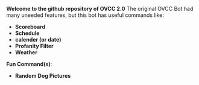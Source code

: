 **Welcome to the github repository of OVCC 2.0**
The original OVCC Bot had many uneeded features, but this bot has useful commands like:
- **Scoreboard**
- **Schedule**
- **calender (or date)**
- **Profanity Filter**
- **Weather**

**Fun Command(s)**:
- **Random Dog Pictures**
